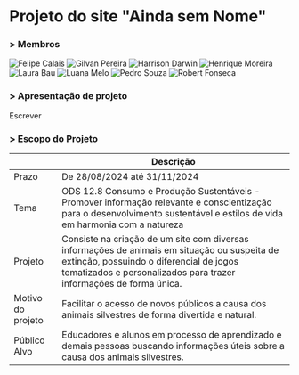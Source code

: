 <h1> Projeto do site "Ainda sem Nome"</h1>

### > Membros

![Felipe Calais](https://img.shields.io/badge/Felipe_Calais-purple?style=for-the-badge&logo=github)
![Gilvan Pereira](https://img.shields.io/badge/Gilvan_Pereira-blue?style=for-the-badge&logo=github)
![Harrison Darwin](https://img.shields.io/badge/Harrison_Darwin-green?style=for-the-badge&logo=github)
![Henrique Moreira](https://img.shields.io/badge/Henrique_Moreira-yellow?style=for-the-badge&logo=github)
![Laura Bau](https://img.shields.io/badge/Laura_Bau-orange?style=for-the-badge&logo=github)
![Luana Melo](https://img.shields.io/badge/Luana_Melo-black?style=for-the-badge&logo=github)
![Pedro Souza](https://img.shields.io/badge/Pedro_Souza-red?style=for-the-badge&logo=github)
![Robert Fonseca](https://img.shields.io/badge/Robert_Fonseca-brown?style=for-the-badge&logo=github)

### > Apresentação de projeto

Escrever

### > Escopo do Projeto
 
|  | Descrição |
| :------ | ----------- |
| Prazo | De 28/08/2024 até 31/11/2024 |
| Tema | ODS 12.8 Consumo e Produção Sustentáveis - Promover informação relevante e conscientização para o desenvolvimento sustentável e estilos de vida em harmonia com a natureza |
| Projeto | Consiste na criação de um site com diversas informações de animais em situação ou suspeita de extinção, possuindo o diferencial de jogos tematizados e personalizados para trazer informações de forma única. |
| Motivo do projeto | Facilitar o acesso de novos públicos a causa dos animais silvestres de forma divertida e natural. |
| Público Alvo | Educadores e alunos em processo de aprendizado e demais pessoas buscando informações úteis sobre a causa dos animais silvestres. |

